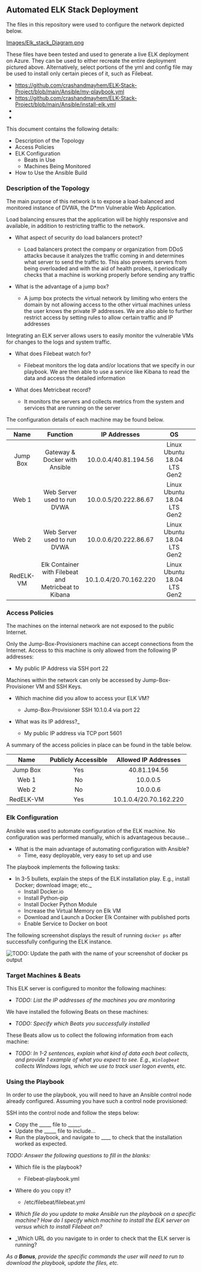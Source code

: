 ## Automated ELK Stack Deployment

The files in this repository were used to configure the network depicted below.

[Images/Elk_stack_Diagram.png](https://github.com/crashandmayhem/ELK-Stack-Project/blob/main/Diagrams/Elk_Stack_Diagram.png)

These files have been tested and used to generate a live ELK deployment on Azure. They can be used to either recreate the entire deployment pictured above. Alternatively, select portions of the yml and config file may be used to install only certain pieces of it, such as Filebeat.

  - https://github.com/crashandmayhem/ELK-Stack-Project/blob/main/Ansible/my-playbook.yml
  - https://github.com/crashandmayhem/ELK-Stack-Project/blob/main/Ansible/install-elk.yml
  - 
  -

This document contains the following details:
- Description of the Topology
- Access Policies
- ELK Configuration
  - Beats in Use
  - Machines Being Monitored
- How to Use the Ansible Build


### Description of the Topology

The main purpose of this network is to expose a load-balanced and monitored instance of DVWA, the D*mn Vulnerable Web Application.

Load balancing ensures that the application will be highly responsive and available, in addition to restricting traffic to the network.

- What aspect of security do load balancers protect? 
  - Load balancers protect the company or organization from DDoS attacks because it analyzes the traffic coming in and determines what server to send the traffic to. This also prevents servers from being overloaded and with the aid of health probes, it periodically checks that a machine is working properly before sending any traffic
 
- What is the advantage of a jump box?
  - A jump box protects the virtual network by limiting who enters the domain by not allowing access to the other virtual machines unless the user knows the private IP addresses. We are also able to further restrict access by setting rules to allow certain traffic and IP addresses

Integrating an ELK server allows users to easily monitor the vulnerable VMs for changes to the logs and system traffic.

- What does Filebeat watch for?
  - Filebeat monitors the log data and/or locations that we specify in our playbook. We are then able to use a service like Kibana to read the data and access the detailed information

- What does Metricbeat record?
  - It monitors the servers and collects metrics from the system and services that are running on the server

The configuration details of each machine may be found below.


|    Name   |                       Function                       |      IP Addresses      |              OS             |   |
|:---------:|:----------------------------------------------------:|:----------------------:|:---------------------------:|---|
| Jump Box  | Gateway & Docker with Ansible                        | 10.0.0.4/40.81.194.56  | Linux Ubuntu 18.04 LTS Gen2 |   |
| Web 1     | Web Server used to run DVWA                          | 10.0.0.5/20.222.86.67  | Linux Ubuntu 18.04 LTS Gen2 |   |
| Web 2     | Web Server used to run DVWA                          | 10.0.0.6/20.222.86.67  | Linux Ubuntu 18.04 LTS Gen2 |   |
| RedELK-VM | Elk Container with Filebeat and Metricbeat to Kibana | 10.1.0.4/20.70.162.220 | Linux Ubuntu 18.04 LTS Gen2 |   |
### Access Policies

The machines on the internal network are not exposed to the public Internet. 

Only the Jump-Box-Provisioners machine can accept connections from the Internet. Access to this machine is only allowed from the following IP addresses:
- My public IP Address via SSH port 22

Machines within the network can only be accessed by Jump-Box-Provisioner VM and SSH Keys.

- Which machine did you allow to access your ELK VM?
  - Jump-Box-Provisioner SSH 10.1.0.4 via port 22

- What was its IP address?_
  - My public IP address via TCP port 5601


A summary of the access policies in place can be found in the table below.

|    Name   | Publicly Accessible |  Allowed IP Addresses  |
|:---------:|:-------------------:|:----------------------:|
| Jump Box  |         Yes         |      40.81.194.56      |
| Web 1     |          No         |        10.0.0.5        |
| Web 2     |          No         |        10.0.0.6        |
| RedELK-VM |         Yes         | 10.1.0.4/20.70.162.220 |

### Elk Configuration

Ansible was used to automate configuration of the ELK machine. No configuration was performed manually, which is advantageous because...
- What is the main advantage of automating configuration with Ansible?
  - Time, easy deployable, very easy to set up and use

The playbook implements the following tasks:
- In 3-5 bullets, explain the steps of the ELK installation play. E.g., install Docker; download image; etc._
  - Install Docker.io
  - Install Python-pip
  - Install Docker Python Module
  - Increase the Virtual Memory on Elk VM
  - Download and Launch a Docker Elk Container with published ports
  - Enable Service to Docker on boot

The following screenshot displays the result of running `docker ps` after successfully configuring the ELK instance.

![TODO: Update the path with the name of your screenshot of docker ps output](Images/docker_ps_output.png)

### Target Machines & Beats
This ELK server is configured to monitor the following machines:
- _TODO: List the IP addresses of the machines you are monitoring_

We have installed the following Beats on these machines:
- _TODO: Specify which Beats you successfully installed_

These Beats allow us to collect the following information from each machine:
- _TODO: In 1-2 sentences, explain what kind of data each beat collects, and provide 1 example of what you expect to see. E.g., `Winlogbeat` collects Windows logs, which we use to track user logon events, etc._

### Using the Playbook
In order to use the playbook, you will need to have an Ansible control node already configured. Assuming you have such a control node provisioned: 

SSH into the control node and follow the steps below:
- Copy the _____ file to _____.
- Update the _____ file to include...
- Run the playbook, and navigate to ____ to check that the installation worked as expected.

_TODO: Answer the following questions to fill in the blanks:_
- Which file is the playbook?
  - Filebeat-playbook.yml

- Where do you copy it?
  - /etc/filebeat/filebeat.yml

- _Which file do you update to make Ansible run the playbook on a specific machine? How do I specify which machine to install the ELK server on versus which to install Filebeat on?_
- _Which URL do you navigate to in order to check that the ELK server is running?

_As a **Bonus**, provide the specific commands the user will need to run to download the playbook, update the files, etc._
